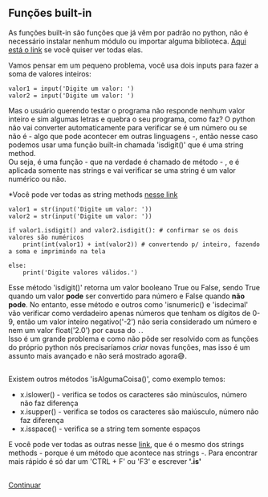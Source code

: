 ## **Funções built-in**

As funções built-in são funções que já vêm por padrão no python, não é necessário instalar nenhum módulo ou importar alguma biblioteca. [Aqui está o link](https://docs.python.org/3/library/functions.html) se você quiser ver todas elas. 

Vamos pensar em um pequeno problema, você usa dois inputs para fazer a soma de valores inteiros:

```
valor1 = input('Digite um valor: ') 
valor2 = input('Digite um valor: ') 
```

Mas o usuário querendo testar o programa não responde nenhum valor inteiro e sim algumas letras e quebra o seu programa, como faz? O python não vai converter automaticamente para verificar se é um número ou se não é - algo que pode acontecer em outras linguagens -, então nesse caso podemos usar uma função built-in chamada 'isdigit()' que é uma string method.     
Ou seja, é uma função - que na verdade é chamado de método - , e é aplicada somente nas strings e vai verificar se uma string é um valor numérico ou não.

*Você pode ver todas as string methods [nesse link](https://docs.python.org/3/library/stdtypes.html#string-methods) 

```
valor1 = str(input('Digite um valor: ')) 
valor2 = str(input('Digite um valor: ')) 

if valor1.isdigit() and valor2.isdigit(): # confirmar se os dois valores são numéricos
	print(int(valor1) + int(valor2)) # convertendo p/ inteiro, fazendo a soma e imprimindo na tela 

else:
	print('Digite valores válidos.')
``` 

Esse método 'isdigit()' retorna um valor booleano True ou False, sendo True quando um valor **pode** ser convertido para número e False quando **não pode**. No entanto, esse método e outros como 'isnumeric() e 'isdecimal' vão verificar como verdadeiro apenas números que tenham os dígitos de 0-9, então um valor inteiro negativo('-2') não seria considerado um número e nem um valor float('2.0') por causa do `.`.   
Isso é um grande problema e como não pôde ser resolvido com as funções do próprio python nós precisaríamos *criar* novas funções, mas isso é um assunto mais avançado e não será mostrado agora😅. 

## 

Existem outros métodos 'isAlgumaCoisa()', como exemplo temos:

- x.islower() - verifica se todos os caracteres são minúsculos, número não faz diferença                                         
- x.isupper() - verifica se todos os caracteres são maiúsculo, número não faz diferença                                            
- x.isspace() - verifica se a string tem somente espaços

E você pode ver todas as outras nesse [link](https://docs.python.org/3/library/stdtypes.html#string-methods), que é o mesmo dos strings methods - porque é um método que acontece nas strings -. Para encontrar mais rápido é só dar um 'CTRL + F' ou 'F3' e escrever **'.is'** 

## 

[Continuar](https://github.com/Marcelo-4ever/Estudo/blob/main/Estudos/placeholders.md)
